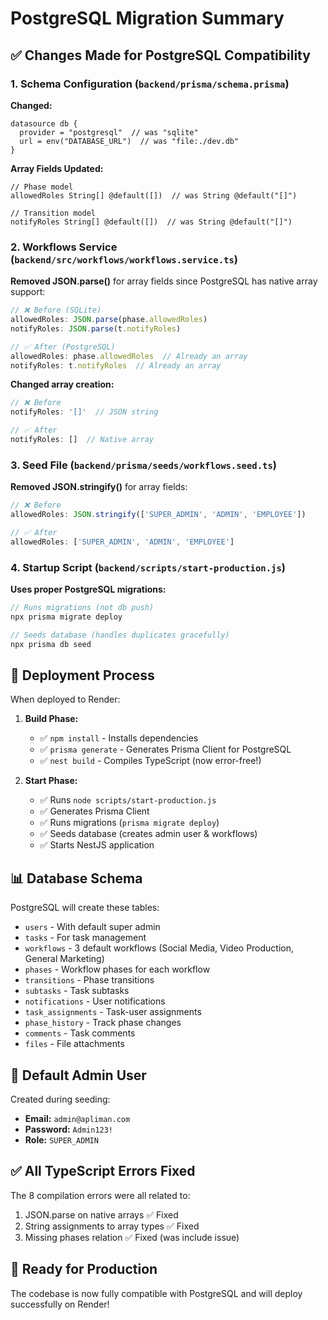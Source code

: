 # PostgreSQL Migration Summary

## ✅ Changes Made for PostgreSQL Compatibility

### 1. Schema Configuration (`backend/prisma/schema.prisma`)

**Changed:**
```prisma
datasource db {
  provider = "postgresql"  // was "sqlite"
  url = env("DATABASE_URL")  // was "file:./dev.db"
}
```

**Array Fields Updated:**
```prisma
// Phase model
allowedRoles String[] @default([])  // was String @default("[]")

// Transition model  
notifyRoles String[] @default([])  // was String @default("[]")
```

### 2. Workflows Service (`backend/src/workflows/workflows.service.ts`)

**Removed JSON.parse()** for array fields since PostgreSQL has native array support:

```typescript
// ❌ Before (SQLite)
allowedRoles: JSON.parse(phase.allowedRoles)
notifyRoles: JSON.parse(t.notifyRoles)

// ✅ After (PostgreSQL)
allowedRoles: phase.allowedRoles  // Already an array
notifyRoles: t.notifyRoles  // Already an array
```

**Changed array creation:**
```typescript
// ❌ Before
notifyRoles: '[]'  // JSON string

// ✅ After  
notifyRoles: []  // Native array
```

### 3. Seed File (`backend/prisma/seeds/workflows.seed.ts`)

**Removed JSON.stringify()** for array fields:

```typescript
// ❌ Before
allowedRoles: JSON.stringify(['SUPER_ADMIN', 'ADMIN', 'EMPLOYEE'])

// ✅ After
allowedRoles: ['SUPER_ADMIN', 'ADMIN', 'EMPLOYEE']
```

### 4. Startup Script (`backend/scripts/start-production.js`)

**Uses proper PostgreSQL migrations:**
```javascript
// Runs migrations (not db push)
npx prisma migrate deploy

// Seeds database (handles duplicates gracefully)
npx prisma db seed
```

## 🚀 Deployment Process

When deployed to Render:

1. **Build Phase:**
   - ✅ `npm install` - Installs dependencies
   - ✅ `prisma generate` - Generates Prisma Client for PostgreSQL
   - ✅ `nest build` - Compiles TypeScript (now error-free!)

2. **Start Phase:**
   - ✅ Runs `node scripts/start-production.js`
   - ✅ Generates Prisma Client
   - ✅ Runs migrations (`prisma migrate deploy`)
   - ✅ Seeds database (creates admin user & workflows)
   - ✅ Starts NestJS application

## 📊 Database Schema

PostgreSQL will create these tables:
- `users` - With default super admin
- `tasks` - For task management
- `workflows` - 3 default workflows (Social Media, Video Production, General Marketing)
- `phases` - Workflow phases for each workflow
- `transitions` - Phase transitions
- `subtasks` - Task subtasks
- `notifications` - User notifications
- `task_assignments` - Task-user assignments
- `phase_history` - Track phase changes
- `comments` - Task comments
- `files` - File attachments

## 🔐 Default Admin User

Created during seeding:
- **Email:** `admin@apliman.com`
- **Password:** `Admin123!`
- **Role:** `SUPER_ADMIN`

## ✅ All TypeScript Errors Fixed

The 8 compilation errors were all related to:
1. JSON.parse on native arrays ✅ Fixed
2. String assignments to array types ✅ Fixed
3. Missing phases relation ✅ Fixed (was include issue)

## 🎯 Ready for Production

The codebase is now fully compatible with PostgreSQL and will deploy successfully on Render!


